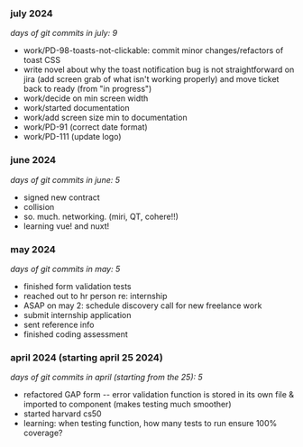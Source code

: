 ### july 2024
*days of git commits in july: 9*
- work/PD-98-toasts-not-clickable: commit minor changes/refactors of toast CSS
- write novel about why the toast notification bug is not straightforward on jira (add screen grab of what isn't working properly) and move ticket back to ready (from "in progress")
- work/decide on min screen width
- work/started documentation
- work/add screen size min to documentation
- work/PD-91 (correct date format)
- work/PD-111 (update logo)

### june 2024
*days of git commits in june: 5*
- signed new contract
- collision
- so. much. networking. (miri, QT, cohere!!)
- learning vue! and nuxt!


### may 2024
*days of git commits in may: 5*
- finished form validation tests
- reached out to hr person re: internship
- ASAP on may 2: schedule discovery call for new freelance work
- submit internship application
- sent reference info
- finished coding assessment


### april 2024 (starting april 25 2024)
*days of git commits in april (starting from the 25): 5*
- refactored GAP form -- error validation function is stored in its own file & imported to component (makes testing much smoother)
- started harvard cs50
- learning: when testing function, how many tests to run ensure 100% coverage?